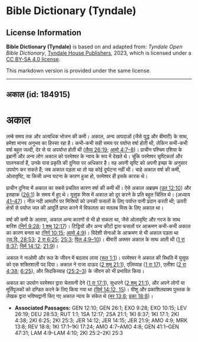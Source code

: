 # Bible Dictionary (Tyndale)

## License Information

**Bible Dictionary (Tyndale)** is based on and adapted from: _Tyndale Open Bible Dictionary_, [Tyndale House Publishers](https://tyndaleopenresources.com/), 2023, which is licensed under a [CC BY-SA 4.0 license](https://creativecommons.org/licenses/by-sa/4.0/legalcode.en).

This markdown version is provided under the same license.



--------------------------------

## अकाल (id: 184915)

अकाल
====

लम्बे समय तक और अत्यधिक भोजन की कमी। अकाल, अन्य आपदाओं (जैसे युद्ध और बीमारी) के साथ, हमेशा मानव अनुभव का हिस्सा रहा है। कभी\-कभी सही समय पर पर्याप्त वर्षा होती थी, लेकिन कभी\-कभी वर्षा बहुत जल्दी, देर से या अपर्याप्त होती थी ([लैव्य 26:19](https://ref.ly/Lev26:19); [आमो 4:7–8](https://ref.ly/Amos4:7-Amos4:8))। प्राचीन पश्चिम एशिया के इब्रानी और अन्य लोग अकाल को परमेश्वर के न्याय के रूप में देखते थे। चूंकि परमेश्वर सृष्टिकर्ता और पालनकर्ता हैं, उनके पास प्रकृति की दुनिया पर अधिकार है। वह अपनी सृष्टि को अपनी इच्छा के अनुसार उपयोग कर सकते हैं; जब अकाल पड़ता था तो यह कोई दुर्घटना नहीं थी। चाहे अकाल वर्षा की कमी, ओलावृष्टि, या किसी अन्य घटना के कारण हुआ हो, परमेश्वर ही इसके कारक थे।

प्राचीन दुनिया में अकाल का सबसे प्रचलित कारण वर्षा की कमी थी। ऐसे अकाल अब्राहम ([उत 12:10](https://ref.ly/Gen12:10)) और इसहाक ([26:1](https://ref.ly/Gen26:1)) के समय में हुए थे। यूसुफ मिस्र में अकाल को दूर करने के प्रति बहुत चिंतित थे। (अध्याय [41–47](https://ref.ly/Gen41:1-Gen47:31))। नील नदी आमतौर पर मिस्रियों को उनकी फसलों के लिए पर्याप्त पानी प्रदान करती थी; ऊपरी क्षेत्रों से पर्याप्त जल की आपूर्ति प्राप्त करने में विफलता का मतलब मिस्र के लिए अकाल था।

वर्षा की कमी के अलावा, अकाल अन्य कारणों से भी हो सकता था, जैसे ओलावृष्टि और गरज के साथ बारिश ([निर्ग 9:28](https://ref.ly/Exod9:28); [1 शमू 12:17](https://ref.ly/1Sam12:17))। टिड्डियों और अन्य कीटों द्वारा फसलों पर आक्रमण कभी\-कभी अकाल का कारण बनता था ([निर्ग 10:15](https://ref.ly/Exod10:15); [आमो 4:9](https://ref.ly/Amos4:9))। विदेशी सेनाओं के आक्रमण से भी अकाल पड़ता था ([व्य.वि. 28:53](https://ref.ly/Deut28:53); [2 रा 6:25](https://ref.ly/2Kgs6:25); [25:3](https://ref.ly/2Kgs25:3); [विल 4:9–10](https://ref.ly/Lam4:9-Lam4:10))। बीमारी अक्सर अकाल के साथ आती थी ([1 रा 8:37](https://ref.ly/1Kgs8:37); [यिर्म 14:12](https://ref.ly/Jer14:12); [21:9](https://ref.ly/Jer21:9))।

अकाल ने नाओमी और रूत के जीवन में बदलाव लाया ([रूत 1:1](https://ref.ly/Ruth1:1))। परमेश्वर ने अकाल की स्थिति में युसूफ को एक शक्तिशाली पद दिया। अकाल ने राजा दाऊद ([2 शमू 21:1](https://ref.ly/2Sam21:1)), एलिय्याह ([1 रा 17](https://ref.ly/1Kgs17:1-1Kgs17:24)), एलीशा ([2 रा 4:38](https://ref.ly/2Kgs4:38); [6:25](https://ref.ly/2Kgs6:25)), और सिदकिय्याह ([25:2–3](https://ref.ly/2Kgs25:2-2Kgs25:3)) के जीवन को भी प्रभावित किया।

अकाल का उपयोग परमेश्वर द्वारा चेतावनी देने ([1 रा 17:1](https://ref.ly/1Kgs17:1)), सुधारने ([2 शमू 21:1](https://ref.ly/2Sam21:1)), और अपने लोगों या मूर्तिपूजकों को दण्डित करने के लिए किया गया था ([यिर्म 14:12, 15](https://ref.ly/Jer14:12))। यीशु और प्रकाशितवाक्य पुस्तक के लेखक द्वारा भविष्यद्वानी किए गए अकाल न्याय के संकेत थे ([मर 13:8](https://ref.ly/Mark13:8); [प्रका 18:8](https://ref.ly/Rev18:8))।

* **Associated Passages:** GEN 12:10; GEN 26:1; EXO 9:28; EXO 10:15; LEV 26:19; DEU 28:53; RUT 1:1; 1SA 12:17; 2SA 21:1; 1KI 8:37; 1KI 17:1; 2KI 4:38; 2KI 6:25; 2KI 25:3; JER 14:12; JER 14:15; JER 21:9; AMO 4:9; MRK 13:8; REV 18:8; 1KI 17:1–1KI 17:24; AMO 4:7–AMO 4:8; GEN 41:1–GEN 47:31; LAM 4:9–LAM 4:10; 2KI 25:2–2KI 25:3

